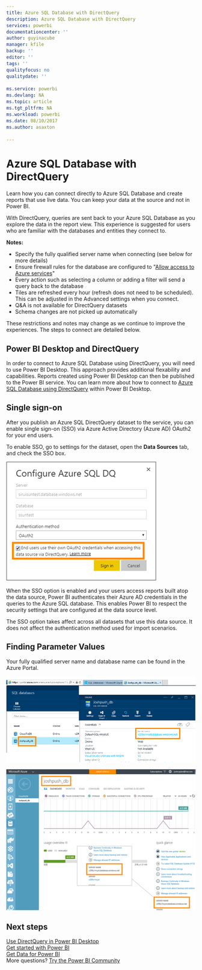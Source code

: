 ```yaml
---
title: Azure SQL Database with DirectQuery
description: Azure SQL Database with DirectQuery
services: powerbi
documentationcenter: ''
author: guyinacube
manager: kfile
backup: ''
editor: ''
tags: ''
qualityfocus: no
qualitydate: ''

ms.service: powerbi
ms.devlang: NA
ms.topic: article
ms.tgt_pltfrm: NA
ms.workload: powerbi
ms.date: 08/10/2017
ms.author: asaxton

---
```

# Azure SQL Database with DirectQuery
Learn how you can connect directly to Azure SQL Database and create reports that use live data. You can keep your data at the source and not in Power BI.

With DirectQuery, queries are sent back to your Azure SQL Database as you explore the data in the report view. This experience is suggested for users who are familiar with the databases and entities they connect to.

**Notes:**

* Specify the fully qualified server name when connecting (see below for more details)
* Ensure firewall rules for the database are configured to "[Allow access to Azure services](https://msdn.microsoft.com/library/azure/ee621782.aspx)"
* Every action such as selecting a column or adding a filter will send a query back to the database
* Tiles are refreshed every hour (refresh does not need to be scheduled). This can be adjusted in the Advanced settings when you connect.
* Q&A is not available for DirectQuery datasets
* Schema changes are not picked up automatically

These restrictions and notes may change as we continue to improve the experiences. The steps to connect are detailed below. 

## Power BI Desktop and DirectQuery
In order to connect to Azure SQL Database using DirectQuery, you will need to use Power BI Desktop. This approach provides additional flexability and capabilities. Reports created using Power BI Desktop can then be published to the Power BI service. You can learn more about how to connect to [Azure SQL Database using DirectQuery](desktop-use-directquery.md) within Power BI Desktop. 

## Single sign-on

After you publish an Azure SQL DirectQuery dataset to the service, you can enable single sign-on (SSO) via Azure Active Directory (Azure AD) OAuth2 for your end users. 

To enable SSO, go to settings for the dataset, open the **Data Sources** tab, and check the SSO box.

![Configure Azure SQL DQ dialog box](media/service-azure-sql-database-with-direct-connect/sso-dialog.png)

When the SSO option is enabled and your users access reports built atop the data source, Power BI authenticates their Azure AD credentials in the queries to the Azure SQL database. This enables Power BI to respect the security settings that are configured at the data source level.

The SSO option takes affect across all datasets that use this data source. It does not affect the authentication method used for import scenarios.

## Finding Parameter Values
Your fully qualified server name and database name can be found in the Azure Portal.

![](media/service-azure-sql-database-with-direct-connect/azureportnew_update.png)

![](media/service-azure-sql-database-with-direct-connect/azureportal_update.png)

## Next steps
[Use DirectQuery in Power BI Desktop](desktop-use-directquery.md)  
[Get started with Power BI](service-get-started.md)  
[Get Data for Power BI](service-get-data.md)  
More questions? [Try the Power BI Community](http://community.powerbi.com/)
